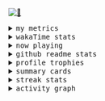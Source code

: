 [![🐙](https://hits.seeyoufarm.com/api/count/incr/badge.svg?url=https%3A%2F%2Fgithub.com%2Fktnkk%2Fhit-counter&count_bg=%23070707&title_bg=%23070707&icon=&icon_color=%23E7E7E7&title=visitors&edge_flat=true)](https://hits.seeyoufarm.com)

<details>
  <summary> <samp>my metrics</samp></summary>
  
  <br>
  
 ![🐳](https://github.com/kkhys/kkhys/blob/main/github-metrics.svg)
  
  ***
</details>

<details>
  <summary> <samp>wakaTime stats</samp></summary>
  
  <br>
  
<!--START_SECTION:waka-->
![Code Time](http://img.shields.io/badge/Code%20Time-4%2C033%20hrs%2029%20mins-blue)

**🐱 My GitHub Data** 

> 📦 5.1 MB Used in GitHub's Storage 
 > 
> 💼 Opted to Hire
 > 
> 📜 9 Public Repositories 
 > 
> 🔑 23 Private Repositories 
 > 
**I'm an Early 🐤** 

```text
🌞 Morning                6677 commits        ████████░░░░░░░░░░░░░░░░░   30.07 % 
🌆 Daytime                5306 commits        ██████░░░░░░░░░░░░░░░░░░░   23.90 % 
🌃 Evening                8389 commits        █████████░░░░░░░░░░░░░░░░   37.78 % 
🌙 Night                  1830 commits        ██░░░░░░░░░░░░░░░░░░░░░░░   08.24 % 
```
📅 **I'm Most Productive on Sunday** 

```text
Monday                   3090 commits        ███░░░░░░░░░░░░░░░░░░░░░░   13.92 % 
Tuesday                  3283 commits        ████░░░░░░░░░░░░░░░░░░░░░   14.79 % 
Wednesday                3065 commits        ███░░░░░░░░░░░░░░░░░░░░░░   13.81 % 
Thursday                 2978 commits        ███░░░░░░░░░░░░░░░░░░░░░░   13.41 % 
Friday                   3194 commits        ████░░░░░░░░░░░░░░░░░░░░░   14.39 % 
Saturday                 3057 commits        ███░░░░░░░░░░░░░░░░░░░░░░   13.77 % 
Sunday                   3535 commits        ████░░░░░░░░░░░░░░░░░░░░░   15.92 % 
```


📊 **This Week I Spent My Time On** 

```text
🕑︎ Time Zone: Asia/Tokyo

💬 Programming Languages: 
Other                    49 hrs 16 mins      █████████████████░░░░░░░░   67.99 % 
Java                     8 hrs 4 mins        ███░░░░░░░░░░░░░░░░░░░░░░   11.14 % 
TypeScript               6 hrs               ██░░░░░░░░░░░░░░░░░░░░░░░   08.28 % 
HTML                     3 hrs 28 mins       █░░░░░░░░░░░░░░░░░░░░░░░░   04.79 % 
Play2                    1 hr 31 mins        █░░░░░░░░░░░░░░░░░░░░░░░░   02.11 % 

🔥 Editors: 
Chrome                   49 hrs 29 mins      █████████████████░░░░░░░░   68.28 % 
IntelliJ IDEA            14 hrs              █████░░░░░░░░░░░░░░░░░░░░   19.34 % 
WebStorm                 7 hrs 18 mins       ███░░░░░░░░░░░░░░░░░░░░░░   10.09 % 
Intellijidea             1 hr 23 mins        ░░░░░░░░░░░░░░░░░░░░░░░░░   01.91 % 
DataGrip                 16 mins             ░░░░░░░░░░░░░░░░░░░░░░░░░   00.37 % 

💻 Operating System: 
Mac                      72 hrs 28 mins      █████████████████████████   100.00 % 
```


 Last Updated on 2024/07/06 18:37:55 UTC
<!--END_SECTION:waka-->
  
  ***
</details>


<details>
  <summary> <samp>now playing</samp></summary>
  
  <br>
 
 [![🐟](https://spotify-github-profile.vercel.app/api/view?uid=31ryofms4dnv7mrohhepo4c4zgqu&cover_image=true&theme=default&show_offline=false&background_color=121212&bar_color=53b14f&bar_color_cover=false)](https://open.spotify.com/user/31ryofms4dnv7mrohhepo4c4zgqu)
  
  ***
</details>

<details>
  <summary> <samp>github readme stats</samp></summary>
  
  <br>
  
 <p align="left"> 
  <img alt="🐠" src="https://github-readme-stats.vercel.app/api?username=kkhys&count_private=true&show_icons=true&theme=dark&include_all_commits=true" />
  <img alt="🐟" src="https://github-readme-stats.vercel.app/api/top-langs/?username=kkhys&layout=compact&theme=dark&langs_count=10&hide=HTML,CSS,SCSS" />
</p>
  
  ***
</details>

<details>
  <summary> <samp>profile trophies</samp></summary>
  
  <br>
  
  [![🐬](https://github-profile-trophy.vercel.app/?username=kkhys&rank=SECRET,SSS,SS,S,AAA,AA,A&theme=darkhub&row=1&margin-w=10&no-bg=true)](https://github.com/ryo-ma/github-profile-trophy)
  
  ***
</details>

<details>
  <summary> <samp>summary cards</samp></summary>
  
  <br>
  
  ![🐋](https://github-profile-summary-cards.vercel.app/api/cards/profile-details?username=kkhys&theme=github_dark)
  ![🦑](https://github-profile-summary-cards.vercel.app/api/cards/repos-per-language?username=kkhys&theme=github_dark)
  ![🦭](https://github-profile-summary-cards.vercel.app/api/cards/most-commit-language?username=kkhys&theme=github_dark)
  ![🦀](https://github-profile-summary-cards.vercel.app/api/cards/stats?username=kkhys&theme=github_dark)
  ![🦈](https://github-profile-summary-cards.vercel.app/api/cards/productive-time?username=kkhys&theme=github_dark)
  
  ***
</details>

<details>
  <summary> <samp>streak stats</samp></summary>
  
  <br>
  
  [![🐠](http://github-readme-streak-stats.herokuapp.com?user=kkhys&theme=dark)](https://git.io/streak-stats)
  
  ***
</details>

<details>
  <summary> <samp>activity graph</samp></summary>
  
  <br>
  
  [![🐡](https://github-readme-activity-graph.vercel.app/graph?username=kkhys&theme=xcode)](https://github.com/ashutosh00710/github-readme-activity-graph)
  
  ***
</details>
